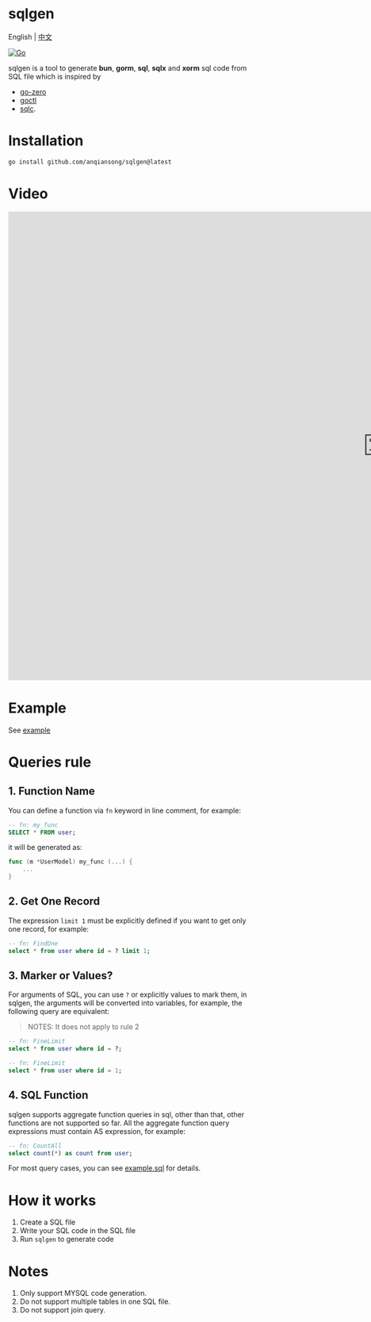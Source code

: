 # sqlgen

English | [中文](README_cn.md)

[![Go](https://github.com/anqiansong/sqlgen/actions/workflows/go.yml/badge.svg?branch=main)](https://github.com/anqiansong/sqlgen/actions/workflows/go.yml)

sqlgen is a tool to generate **bun**, **gorm**, **sql**, **sqlx** and **xorm** sql code from SQL file which is inspired by 
- [go-zero](https://github.com/zeromicro/go-zero)
- [goctl](https://github.com/zeromicro/go-zero/tree/master/tools/goctl)
- [sqlc](https://github.com/kyleconroy/sqlc).

# Installation

```bash
go install github.com/anqiansong/sqlgen@latest
```

# Video
<iframe width="1512" height="945" src="https://www.youtube.com/embed/Yt5zXerc7Qo" title="sqlgen, a tool to generate gorm,xorm,sqlx,sql,bun code" frameborder="0" allow="accelerometer; autoplay; clipboard-write; encrypted-media; gyroscope; picture-in-picture" allowfullscreen></iframe>

# Example

See [example](https://github.com/anqiansong/sqlgen/tree/main/example)

# Queries rule
## 1. Function Name
You can define a function via `fn` keyword in line comment, for example:

```sql
-- fn: my_func
SELECT * FROM user;
```

it will be generated as:

```go
func (m *UserModel) my_func (...) {
    ...
}
```

## 2. Get One Record
The expression `limit 1` must be explicitly defined if you want to get only one record, for example:

```sql
-- fn: FindOne
select * from user where id = ? limit 1;
```

## 3. Marker or Values?
For arguments of SQL, you can use `?` or explicitly values to mark them, in sqlgen, the arguments will be converted into variables, for example, the following query are equivalent:

> NOTES: It does not apply to rule 2

```sql
-- fn: FineLimit
select * from user where id = ?;

-- fn: FineLimit
select * from user where id = 1;

```

## 4. SQL Function
sqlgen supports aggregate function queries in sql, other than that, other functions are not supported so far. All the aggregate function query expressions must contain AS expression, for example:

```sql
-- fn: CountAll
select count(*) as count from user;
```

For most query cases, you can see [example.sql](https://github.com/anqiansong/sqlgen/blob/main/example/example.sql) for details.

# How it works
1. Create a SQL file
2. Write your SQL code in the SQL file
3. Run `sqlgen` to generate code

# Notes
1. Only support MYSQL code generation.
3. Do not support multiple tables in one SQL file.
4. Do not support join query.
